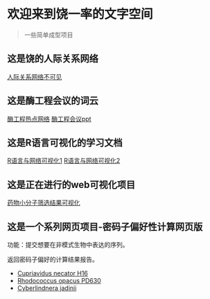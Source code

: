 # 欢迎来到饶一率的文字空间

> 一些简单成型项目

## 这是饶的人际关系网络
[人际关系网络不可见](https://glacierhole.github.io/docs/project/-PeopleYun.html)
## 这是酶工程会议的词云
[酶工程热点网络](https://glacierhole.github.io/docs/project/EnzymeYun.html)
[酶工程会议ppt](https://glacierhole.github.io/docs/project/ppt230822.pdf)
## 这是R语言可视化的学习文档
[R语言与网络可视化1](https://glacierhole.github.io/docs/project/NVwR.html)
[R语言与网络可视化2](https://glacierhole.github.io/docs/project/NVwR2.html)

## 这是正在进行的web可视化项目
[药物小分子筛选结果可视化](https://glacierhole.github.io/docs/project/all1.html)
## 这是一个系列网页项目-密码子偏好性计算网页版
功能：提交想要在非模式生物中表达的序列。

返回密码子偏好的计算结果报告。

- [Cupriavidus necator H16](https://h16codon.streamlit.app/)
- [Rhodococcus opacus PD630](https://pd630codon.streamlit.app/)
- [Cyberlindnera jadinii](https://cyjcodon.streamlit.app/)